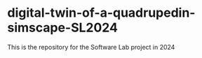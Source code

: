 # digital-twin-of-a-quadrupedin-simscape-SL2024
This is the repository for the Software Lab project in 2024
